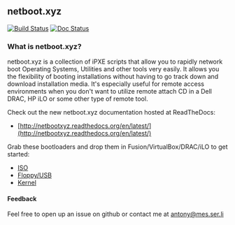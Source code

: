 ## netboot.xyz

[![Build Status](https://travis-ci.org/antonym/netboot.xyz.svg?branch=master)](https://travis-ci.org/antonym/netboot.xyz) [![Doc Status](https://readthedocs.org/projects/netbootxyz/badge/?version=latest)](https://readthedocs.org/projects/netbootxyz)

### What is netboot.xyz?

netboot.xyz is a collection of iPXE scripts that allow you to rapidly network boot Operating Systems,
Utilities and other tools very easily.  It allows you the flexibility of booting installations without
having to go track down and download installation media.  It's especially useful for remote access
environments when you don't want to utilize remote attach CD in a Dell DRAC, HP iLO or some other type
of remote tool.

Check out the new netboot.xyz documentation hosted at ReadTheDocs:	
* [http://netbootxyz.readthedocs.org/en/latest/](http://netbootxyz.readthedocs.org/en/latest/)

Grab these bootloaders and drop them in Fusion/VirtualBox/DRAC/iLO to get started:

* [ISO](http://cdn.netboot.xyz/ipxe/netboot.xyz-dhcp.iso)
* [Floppy/USB](http://cdn.netboot.xyz/ipxe/netboot.xyz-dhcp.dsk)
* [Kernel](http://cdn.netboot.xyz/ipxe/netboot.xyz-dhcp.lkrn)

#### Feedback

Feel free to open up an issue on github or contact me at antony@mes.ser.li
